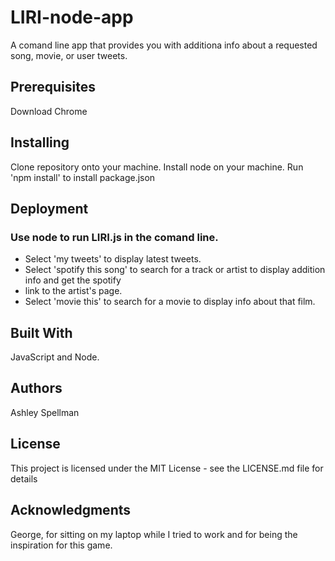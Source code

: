 # LIRI-node-app

A comand line app that provides you with additiona info about a requested song, movie, or user tweets.


## Prerequisites

Download Chrome


## Installing

Clone repository onto your machine.
Install node on your machine.
Run 'npm install' to install package.json


## Deployment

### Use node to run LIRI.js in the comand line.

* Select 'my tweets' to display latest tweets.
* Select 'spotify this song' to search for a track or artist to display addition info and get the spotify 
* link to the artist's page.
* Select 'movie this' to search for a movie to display info about that film.


## Built With

JavaScript and Node.


## Authors

Ashley Spellman


## License

This project is licensed under the MIT License - see the LICENSE.md file for details


## Acknowledgments

George, for sitting on my laptop while I tried to work and for being the inspiration for this game.